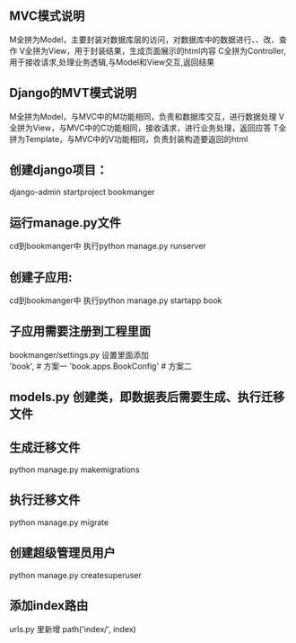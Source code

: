 ## MVC模式说明
M全拼为Model，主要封装对数据库层的访问，对数据库中的数据进行、、改、查作
V全拼为View，用于封装结果，生成页面展示的html内容
C全拼为Controller,用于接收请求,处理业务透辑,与Model和View交互,返回结果

## Django的MVT模式说明
M全拼为Model，与MVC中的M功能相同，负责和数据库交互，进行数据处理
V全拼为View，与MVC中的C功能相同，接收请求，进行业务处理，返回应答
T全拼为Template，与MVC中的V功能相同，负责封装构造要返回的html

## 创建django项目：
django-admin startproject bookmanger
## 运行manage.py文件
cd到bookmanger中 执行python manage.py runserver

## 创建子应用:
cd到bookmanger中 执行python manage.py startapp book 

## 子应用需要注册到工程里面
bookmanger/settings.py 设置里面添加    
'book', # 方案一
'book.apps.BookConfig'  # 方案二

## models.py 创建类，即数据表后需要生成、执行迁移文件
## 生成迁移文件
python manage.py makemigrations
## 执行迁移文件
python manage.py migrate

## 创建超级管理员用户
python manage.py createsuperuser

## 添加index路由
urls.py 里新增 path('index/', index)









